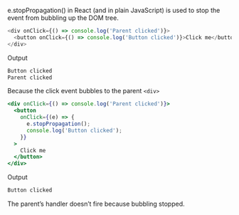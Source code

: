 e.stopPropagation() in React (and in plain JavaScript) is used to stop the event from bubbling up the DOM tree.
```js
<div onClick={() => console.log('Parent clicked')}>
  <button onClick={() => console.log('Button clicked')}>Click me</button>
</div>
```
Output
```js
Button clicked
Parent clicked
```
Because the click event bubbles to the parent `<div>`

```jsx
<div onClick={() => console.log('Parent clicked')}>
  <button
    onClick={(e) => {
      e.stopPropagation();
      console.log('Button clicked');
    }}
  >
    Click me
  </button>
</div>
```
Output
```jsx
Button clicked
```
The parent’s handler doesn’t fire because bubbling stopped.
